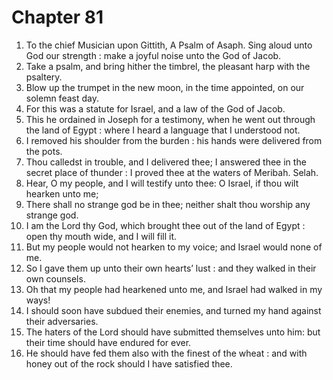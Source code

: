 # Chapter 81

1. To the chief Musician upon Gittith, A Psalm of Asaph. Sing aloud unto God our strength : make a joyful noise unto the God of Jacob.
2. Take a psalm, and bring hither the timbrel, the pleasant harp with the psaltery.
3. Blow up the trumpet in the new moon, in the time appointed, on our solemn feast day.
4. For this was a statute for Israel, and a law of the God of Jacob.
5. This he ordained in Joseph for a testimony, when he went out through the land of Egypt : where I heard a language that I understood not.
6. I removed his shoulder from the burden : his hands were delivered from the pots.
7. Thou calledst in trouble, and I delivered thee; I answered thee in the secret place of thunder : I proved thee at the waters of Meribah. Selah.
8. Hear, O my people, and I will testify unto thee: O Israel, if thou wilt hearken unto me;
9. There shall no strange god be in thee; neither shalt thou worship any strange god.
10. I am the Lord thy God, which brought thee out of the land of Egypt : open thy mouth wide, and I will fill it.
11. But my people would not hearken to my voice; and Israel would none of me.
12. So I gave them up unto their own hearts’ lust : and they walked in their own counsels.
13. Oh that my people had hearkened unto me, and Israel had walked in my ways!
14. I should soon have subdued their enemies, and turned my hand against their adversaries.
15. The haters of the Lord should have submitted themselves unto him: but their time should have endured for ever.
16. He should have fed them also with the finest of the wheat : and with honey out of the rock should I have satisfied thee.

